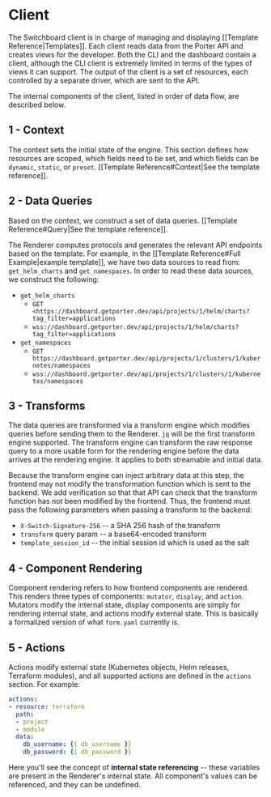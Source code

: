 # Client
The Switchboard client is in charge of managing and displaying [[Template Reference|Templates]]. Each client reads data from the Porter API and creates views for the developer. Both the CLI and the dashboard contain a client, although the CLI client is extremely limited in terms of the types of views it can support. The output of the client is a set of resources, each controlled by a separate driver, which are sent to the API. 

The internal components of the client, listed in order of data flow, are described below. 

## 1 - Context

The context sets the initial state of the engine. This section defines how resources are scoped, which fields need to be set, and which fields can be `dynamic`, `static`, or `preset`. [[Template Reference#Context|See the template reference]]. 

## 2 - Data Queries

Based on the context, we construct a set of data queries. [[Template Reference#Query|See the template reference]]. 

The Renderer computes protocols and generates the relevant API endpoints based on the template. For example, in the [[Template Reference#Full Example|example template]], we have two data sources to read from: `get_helm_charts` and `get_namespaces`. In order to read these data sources, we construct the following:

-   `get_helm_charts`
    -   `GET <https://dashboard.getporter.dev/api/projects/1/helm/charts?tag_filter=applications`
    -   `wss://dashboard.getporter.dev/api/projects/1/helm/charts?tag_filter=applications`
-   `get_namespaces`
    -   `GET https://dashboard.getporter.dev/api/projects/1/clusters/1/kubernetes/namespaces`
    -   `wss://dashboard.getporter.dev/api/projects/1/clusters/1/kubernetes/namespaces`

## 3 - Transforms

The data queries are transformed via a transform engine which modifies queries before sending them to the Renderer. `jq` will be the first transform engine supported. The transform engine can transform the raw response query to a more usable form for the rendering engine before the data arrives at the rendering engine. It applies to both streamable and initial data.

Because the transform engine can inject arbitrary data at this step, the frontend may not modify the transformation function which is sent to the backend. We add verification so that that API can check that the transform function has not been modified by the frontend. Thus, the frontend must pass the following parameters when passing a transform to the backend: 
- `X-Switch-Signature-256` -- a SHA 256 hash of the transform
- `transform` query param -- a base64-encoded transform 
- `template_session_id` -- the initial session id which is used as the salt

## 4 - Component Rendering

Component rendering refers to how frontend components are rendered. This renders three types of components: `mutator`, `display`, and `action`. Mutators modify the internal state, display components are simply for rendering internal state, and actions modify external state. This is basically a formalized version of what `form.yaml` currently is.

## 5 - Actions

Actions modify external state (Kubernetes objects, Helm releases, Terraform modules), and all supported actions are defined in the `actions` section. For example:

```yaml
actions:
- resource: terraform
  path:
  - project
  - module
  data:
    db_username: {{ db_username }}
    db_password: {{ db_password }}
```

Here you'll see the concept of **internal state referencing** -- these variables are present in the Renderer's internal state. All component's values can be referenced, and they can be undefined. 